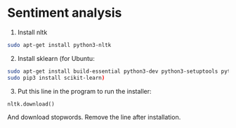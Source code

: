 # Sentiment analysis

1. Install nltk 

```bash
sudo apt-get install python3-nltk
```
 
2. Install sklearn (for Ubuntu: 
```bash  
sudo apt-get install build-essential python3-dev python3-setuptools python3-numpy python3-scipy libatlas-dev libatlas3gf-base python3-pip
sudo pip3 install scikit-learn)
```

3. Put this line in the program to run the installer:
```python
nltk.download()
```
	
  And download stopwords.
  Remove the line after installation.  

